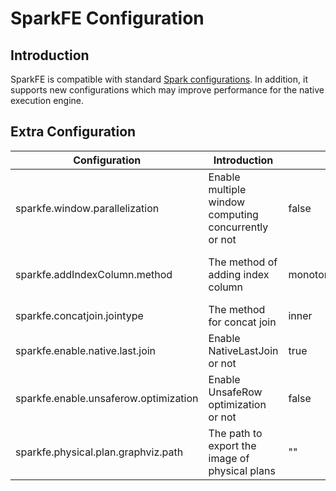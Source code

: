 # SparkFE Configuration

## Introduction

SparkFE is compatible with standard [Spark configurations](https://spark.apache.org/docs/latest/configuration.html). In addition, it supports new configurations which may improve performance for the native execution engine.

## Extra Configuration

| Configuration | Introduction | Default | Note |
| ------------- | ------------ | ------- | ---- |
| sparkfe.window.parallelization | Enable multiple window computing concurrently or not | false | It improves cluster usage but adds extra compute nodes |
| sparkfe.addIndexColumn.method | The method of adding index column | monotonicallyIncreasingId | Available options: zipWithUniqueId, zipWithIndex, monotonicallyIncreasingId |
| sparkfe.concatjoin.jointype | The method for concat join | inner | Available options: inner, left, last |
| sparkfe.enable.native.last.join | Enable NativeLastJoin or not | true | Has better performance than left join |
| sparkfe.enable.unsaferow.optimization | Enable UnsafeRow optimization or not | false | It can reduce the overhead of encoding but some complex types are not supported yet |
| sparkfe.physical.plan.graphviz.path | The path to export the image of physical plans | "" | Do not export image by default |
